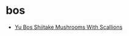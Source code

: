 # bos

 * [Yu Bos Shiitake Mushrooms With Scallions](index/y/yu-bos-shiitake-mushrooms-with-scallions-107965.json)
